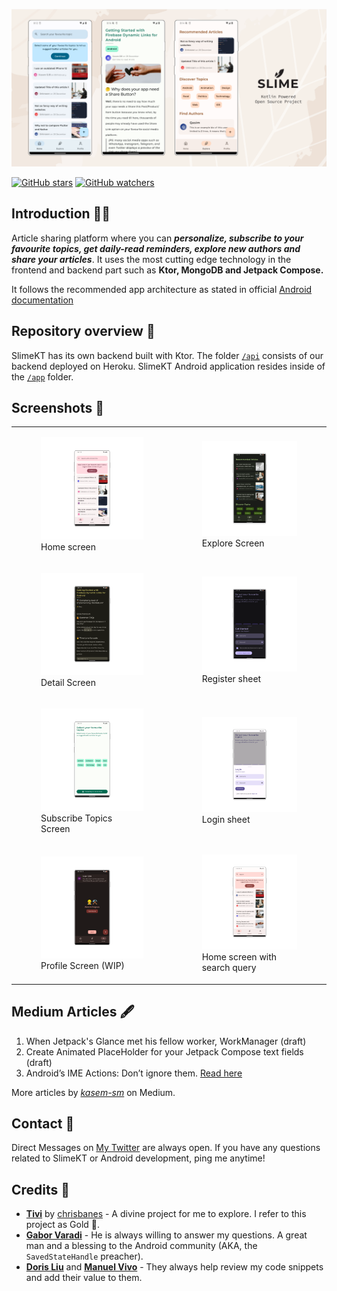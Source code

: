 ![Asset 1](header.png)

[![GitHub stars](https://img.shields.io/github/stars/kasem-sm/SlimeKT?style=social)](https://github.com/kasem-sm/SlimeKT/stargazers)
[![GitHub watchers](https://img.shields.io/github/watchers/kasem-sm/SlimeKT?style=social)](https://github.com/kasem-sm/SlimeKT/watchers)

## Introduction 🙋‍♂️

Article sharing platform where you can _**personalize, subscribe to your favourite topics, get
daily-read reminders, explore new authors and share your articles**_. It uses the most cutting edge
technology in the frontend and backend part such as <b>Ktor, MongoDB and Jetpack Compose.</b>

It follows the recommended app architecture as stated in official [Android documentation](https://developer.android.com/jetpack/guide)

## Repository overview 📂

SlimeKT has its own backend built with Ktor. The folder [`/api`](https://github.com/kasem-sm/SlimeKT/tree/dev/api) consists of our
backend deployed on Heroku. SlimeKT Android application resides inside of the [`/app`](https://github.com/kasem-sm/SlimeKT/tree/dev/app) folder.

## Screenshots 📱

<table>
    <tr>
        <td>
            <figure>
                <a href="#1">
                    <img src="docs/screenshots/1.png">
                </a>
                <figcaption>Home screen</figcaption>
            </figure>
        </td>
        <td>
            <figure>
                <a href="#2">
                    <img src="docs/screenshots/2.png">
                </a>
                <figcaption>Explore Screen</figcaption>
            </figure>
        </td>
    </tr>
    <tr>
        <td>
            <figure>
                <a href="#3">
                    <img src="docs/screenshots/3.png" width=300>
                </a>
                <figcaption>Detail Screen</figcaption>
            </figure>
        </td>    
        <td>
            <figure>
                <a href="#6">
                    <img src="docs/screenshots/6.png" width=300>
                </a>
                <figcaption>Register sheet</figcaption>
            </figure>
        </td>
    </tr>
    <tr>
        <td>
            <figure>
                <a href="#4">
                    <img src="docs/screenshots/4.png" width=300>
                </a>
                <figcaption>Subscribe Topics Screen</figcaption>
            </figure>
        </td>
        <td>
            <figure>
                <a href="#5">
                    <img src="docs/screenshots/5.png" width=300>
                </a>
                <figcaption>Login sheet</figcaption>
            </figure>
        </td>
    </tr>    
    <tr>
        <td>
            <figure>
                <a href="#7">
                    <img src="docs/screenshots/7.png" width=300>
                </a>
                <figcaption>Profile Screen (WIP)</figcaption>
            </figure>
        </td>
        <td>
            <figure>
                <a href="#8">
                    <img src="docs/screenshots/8.png" width=300>
                </a>
                <figcaption>Home screen with search query</figcaption>
            </figure>
        </td>
    </tr>    
</table>

## Medium Articles 🖋

1. When Jetpack's Glance met his fellow worker, WorkManager (draft)
2. Create Animated PlaceHolder for your Jetpack Compose text fields (draft)
3. Android’s IME Actions: Don’t ignore them. [Read here](https://proandroiddev.com/androids-ime-actions-don-t-ignore-them-36554da892ac)

More articles by [_kasem-sm_](https://medium.com/@kasem.sm) on Medium.

## Contact 🤙

Direct Messages on [My Twitter](https://twitter.com/KasemSM_) are always open. If you have any questions related to SlimeKT or Android development, ping me anytime!

## Credits 💎

- [**Tivi**](https://github.com/chrisbanes/tivi) by [chrisbanes](https://github.com/chrisbanes) - A divine project for me to explore. I refer to this project as Gold 🥇.
- [**Gabor Varadi**](https://twitter.com/Zhuinden) - He is always willing to answer my questions. A great man and a blessing to the Android community (AKA, the `SavedStateHandle` preacher).
- [**Doris Liu**](https://twitter.com/doris4lt) and [**Manuel Vivo**](https://twitter.com/manuelvicnt) - They always help review my code snippets and add their value to them.
